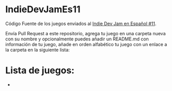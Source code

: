 # IndieDevJamEs11
Código Fuente de los juegos enviados al [Indie Dev Jam en Español #11](https://itch.io/jam/indie-dev-jam-es-11).

Envía Pull Request a este repositorio, agrega tu juego en una carpeta nueva con su nombre y opcionalmente puedes añadir un README.md con información de tu juego, añade en orden alfabético tu juego con un enlace a la carpeta en la siguiente lista:

# Lista de juegos:

- 
